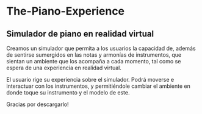 # The-Piano-Experience

## Simulador de piano en realidad virtual


Creamos un simulador que permita a los usuarios la capacidad de, además de sentirse sumergidos en las notas y armonías de instrumentos, que sientan un ambiente que los acompaña a cada momento, tal como se espera de una experiencia en realidad virtual.

El usuario rige su experiencia sobre el simulador. Podrá moverse e interactuar con los instrumentos, y permitiéndole cambiar el ambiente en donde toque su instrumento y el modelo de este.


Gracias por descargarlo!
